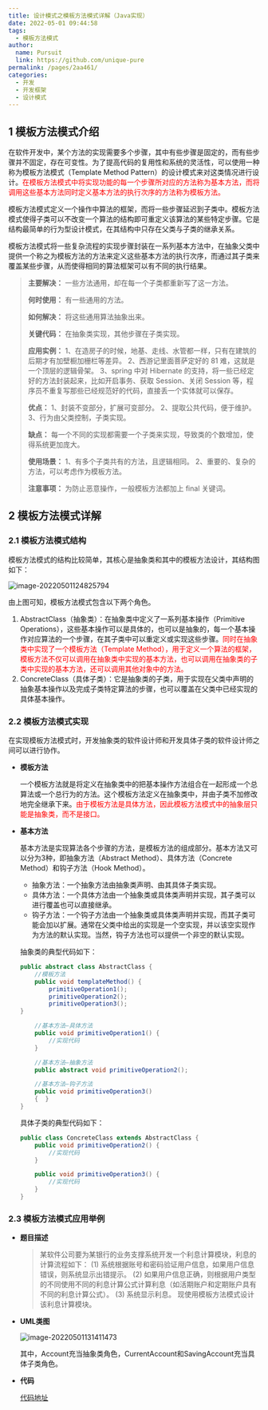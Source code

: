 ```yaml
---
title: 设计模式之模板方法模式详解（Java实现）
date: 2022-05-01 09:44:58
tags: 
  - 模板方法模式
author: 
  name: Pursuit
  link: https://github.com/unique-pure
permalink: /pages/2aa461/
categories: 
  - 开发
  - 开发框架
  - 设计模式
---
```

## 1 模板方法模式介绍

在软件开发中，某个方法的实现需要多个步骤，其中有些步骤是固定的，而有些步骤并不固定，存在可变性。为了提高代码的复用性和系统的灵活性，可以使用一种称为模板方法模式（Template Method Pattern）的设计模式来对这类情况进行设计。<font color="red">在模板方法模式中将实现功能的每一个步骤所对应的方法称为基本方法，而将调用这些基本方法同时定义基本方法的执行次序的方法称为模板方法。</font>

模板方法模式定义一个操作中算法的框架，而将一些步骤延迟到子类中。模板方法模式使得子类可以不改变一个算法的结构即可重定义该算法的某些特定步骤。它是结构最简单的行为型设计模式，在其结构中只存在父类与子类的继承关系。

模板方法模式将一些复杂流程的实现步骤封装在一系列基本方法中，在抽象父类中提供一个称之为模板方法的方法来定义这些基本方法的执行次序，而通过其子类来覆盖某些步骤，从而使得相同的算法框架可以有不同的执行结果。

> **主要解决：** 一些方法通用，却在每一个子类都重新写了这一方法。
>
> **何时使用：** 有一些通用的方法。
>
> **如何解决：** 将这些通用算法抽象出来。
>
> **关键代码：** 在抽象类实现，其他步骤在子类实现。
>
> **应用实例：** 1、在造房子的时候，地基、走线、水管都一样，只有在建筑的后期才有加壁橱加栅栏等差异。 2、西游记里面菩萨定好的 81 难，这就是一个顶层的逻辑骨架。 3、spring 中对 Hibernate 的支持，将一些已经定好的方法封装起来，比如开启事务、获取 Session、关闭 Session 等，程序员不重复写那些已经规范好的代码，直接丢一个实体就可以保存。
>
> **优点：** 1、封装不变部分，扩展可变部分。 2、提取公共代码，便于维护。 3、行为由父类控制，子类实现。
>
> **缺点：** 每一个不同的实现都需要一个子类来实现，导致类的个数增加，使得系统更加庞大。
>
> **使用场景：** 1、有多个子类共有的方法，且逻辑相同。 2、重要的、复杂的方法，可以考虑作为模板方法。
>
> **注意事项：** 为防止恶意操作，一般模板方法都加上 final 关键词。

## 2 模板方法模式详解

### 2.1 模板方法模式结构

模板方法模式的结构比较简单，其核心是抽象类和其中的模板方法设计，其结构图如下：

![image-20220501124825794](https://raw.githubusercontent.com/unique-pure/NewPicGoLibrary/main/img/2c3f9caef65b6b6fd3a8e6da12fb0011-20231125212822092.png)

由上图可知，模板方法模式包含以下两个角色。

1. AbstractClass（抽象类）：在抽象类中定义了一系列基本操作（Primitive Operations），这些基本操作可以是具体的，也可以是抽象的，每一个基本操作对应算法的一个步骤，在其子类中可以重定义或实现这些步骤。<font color="red">同时在抽象类中实现了一个模板方法（Template Method），用于定义一个算法的框架，模板方法不仅可以调用在抽象类中实现的基本方法，也可以调用在抽象类的子类中实现的基本方法，还可以调用其他对象中的方法。</font>
2. ConcreteClass（具体子类）：它是抽象类的子类，用于实现在父类中声明的抽象基本操作以及完成子类特定算法的步骤，也可以覆盖在父类中已经实现的具体基本操作。

### 2.2 模板方法模式实现

在实现模板方法模式时，开发抽象类的软件设计师和开发具体子类的软件设计师之间可以进行协作。

* **模板方法**

	一个模板方法就是将定义在抽象类中的把基本操作方法组合在一起形成一个总算法或一个总行为的方法。这个模板方法定义在抽象类中，并由子类不加修改地完全继承下来。<font color="red">由于模板方法是具体方法，因此模板方法模式中的抽象层只能是抽象类，而不是接口。</font>

* **基本方法**

	基本方法是实现算法各个步骤的方法，是模板方法的组成部分。基本方法又可以分为3种，即抽象方法（Abstract Method）、具体方法（Concrete Method）和钩子方法（Hook Method）。

	* 抽象方法：一个抽象方法由抽象类声明、由其具体子类实现。
	* 具体方法：一个具体方法由一个抽象类或具体类声明并实现，其子类可以进行覆盖也可以直接继承。
	* 钩子方法：一个钩子方法由一个抽象类或具体类声明并实现，而其子类可能会加以扩展。通常在父类中给出的实现是一个空实现，并以该空实现作为方法的默认实现。当然，钩子方法也可以提供一个非空的默认实现。

	抽象类的典型代码如下：

	```java
	public abstract class AbstractClass {
	    //模板方法
	    public void templateMethod() {
	        primitiveOperation1();
	        primitiveOperation2();
	        primitiveOperation3();
	}
	
	    //基本方法—具体方法
	    public void primitiveOperation1() {
	        //实现代码
	    }
	
	    //基本方法—抽象方法
	    public abstract void primitiveOperation2();    
	
	    //基本方法—钩子方法
	    public void primitiveOperation3()   
	    {  }
	}
	```

	具体子类的典型代码如下：

	```java
	public class ConcreteClass extends AbstractClass {
	    public void primitiveOperation2() {
	        //实现代码
	    }
	
	    public void primitiveOperation3() {
	        //实现代码
	    }
	}
	```

### 2.3 模板方法模式应用举例

* **题目描述**

	> 某软件公司要为某银行的业务支撑系统开发一个利息计算模块，利息的计算流程如下：
	> (1) 系统根据账号和密码验证用户信息，如果用户信息错误，则系统显示出错提示。
	> (2) 如果用户信息正确，则根据用户类型的不同使用不同的利息计算公式计算利息（如活期账户和定期账户具有不同的利息计算公式）。
	> (3) 系统显示利息。
	> 现使用模板方法模式设计该利息计算模块。

* **UML类图**

	![image-20220501131411473](https://raw.githubusercontent.com/unique-pure/NewPicGoLibrary/main/img/8c3bfccb6c21e21919fdc3cc86785f4a.png)

	其中，Account充当抽象类角色，CurrentAccount和SavingAccount充当具体子类角色。

* **代码**

	[代码地址](https://github.com/unique-pure/designpattern_code/tree/main/src/template_method_pattern)